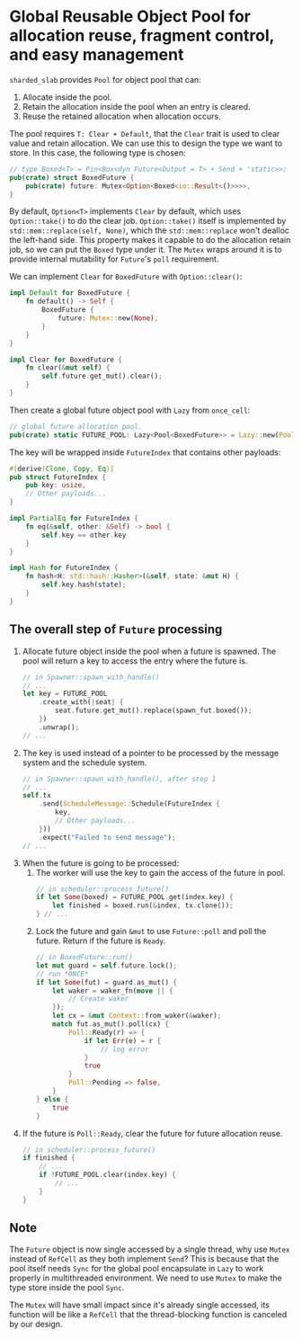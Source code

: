 # Global Reusable Object Pool for allocation reuse, fragment control, and easy management

`sharded_slab` provides `Pool` for object pool that can:

1. Allocate inside the pool.
2. Retain the allocation inside the pool when an entry is cleared.
3. Reuse the retained allocation when allocation occurs.

The pool requires `T: Clear + Default`, that the `Clear` trait is used to clear value and retain allocation.
We can use this to design the type we want to store. In this case, the following type is chosen:

```rust
// type Boxed<T> = Pin<Box<dyn Future<Output = T> + Send + 'static>>;
pub(crate) struct BoxedFuture {
    pub(crate) future: Mutex<Option<Boxed<io::Result<()>>>>,
}
```

By default, `Option<T>` implements `Clear` by default, which uses `Option::take()` to do the clear job.
`Option::take()` itself is implemented by `std::mem::replace(self, None)`, which the `std::mem::replace`
won't dealloc the left-hand side. This property makes it capable to do the allocation retain job, so we can
put the `Boxed` type under it. The `Mutex` wraps around it is to provide internal mutability for `Future`'s `poll` requirement.

We can implement `Clear` for `BoxedFuture` with `Option::clear()`:

```rust
impl Default for BoxedFuture {
    fn default() -> Self {
        BoxedFuture {
            future: Mutex::new(None),
        }
    }
}

impl Clear for BoxedFuture {
    fn clear(&mut self) {
        self.future.get_mut().clear();
    }
}
```

Then create a global future object pool with `Lazy` from `once_cell`:

```rust
// global future allocation pool.
pub(crate) static FUTURE_POOL: Lazy<Pool<BoxedFuture>> = Lazy::new(Pool::new);
```

The key will be wrapped inside `FutureIndex` that contains other payloads:

```rust
#[derive(Clone, Copy, Eq)]
pub struct FutureIndex {
    pub key: usize,
    // Other payloads...
}

impl PartialEq for FutureIndex {
    fn eq(&self, other: &Self) -> bool {
        self.key == other.key
    }
}

impl Hash for FutureIndex {
    fn hash<H: std::hash::Hasher>(&self, state: &mut H) {
        self.key.hash(state);
    }
}
```

## The overall step of `Future` processing

1. Allocate future object inside the pool when a future is spawned. The pool will return a key to access the entry where the future is.
   ```rust
   // in Spawner::spawn_with_handle()
   // ...
   let key = FUTURE_POOL
       .create_with(|seat| {
           seat.future.get_mut().replace(spawn_fut.boxed());
       })
       .unwrap();
   // ...
   ```
2. The key is used instead of a pointer to be processed by the message system and the schedule system.
   ```rust
   // in Spawner::spawn_with_handle(), after step 1
   // ...
   self.tx
       .send(ScheduleMessage::Schedule(FutureIndex {
           key,
           // Other payloads...
       }))
       .expect("Failed to send message");
   // ...
   ```
3. When the future is going to be processed:
   1. The worker will use the key to gain the access of the future in pool.
      ```rust
      // in scheduler::process_future()
      if let Some(boxed) = FUTURE_POOL.get(index.key) {
          let finished = boxed.run(&index, tx.clone());
      } // ...
      ```
   2. Lock the future and gain `&mut` to use `Future::poll` and poll the future. Return if the future is `Ready`.
      ```rust
      // in BoxedFuture::run()
      let mut guard = self.future.lock();
      // run *ONCE*
      if let Some(fut) = guard.as_mut() {
          let waker = waker_fn(move || {
              // Create waker
          });
          let cx = &mut Context::from_waker(&waker);
          match fut.as_mut().poll(cx) {
              Poll::Ready(r) => {
                  if let Err(e) = r {
                      // log error
                  }
                  true
              }
              Poll::Pending => false,
          }
      } else {
          true
      }
      ```
4. If the future is `Poll::Ready`, clear the future for future allocation reuse.
   ```rust
   // in scheduler::process_future()
   if finished {
       // ...
       if !FUTURE_POOL.clear(index.key) {
           // ...
       }
   }
   ```

## Note

The `Future` object is now single accessed by a single thread, why use `Mutex` instead of `RefCell` as they both implement `Send`?
This is because that the pool itself needs `Sync` for the global pool encapsulate in `Lazy` to work properly in multithreaded environment.
We need to use `Mutex` to make the type store inside the pool `Sync`.

The `Mutex` will have small impact since it's already single accessed, its function will be like a `RefCell` that the thread-blocking function is canceled by our design.
